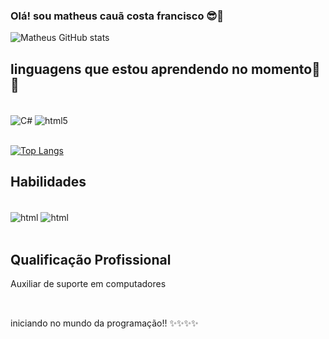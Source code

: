 ### Olá! sou matheus cauã costa francisco 😎🤩

![Matheus GitHub stats](https://github-readme-stats.vercel.app/api?username=MatheusCauaCosta&show_icons=true&theme=radical)

## linguagens que estou aprendendo no momento🚀🚀

<div style ="display: inline_block"><br/>
  <img align="center" alt="C#" src="https://img.shields.io/badge/C%23-239120?style=for-the-badge&logo=c-sharp&logoColor=white"/>
  <img align="center" alt="html5" src="https://img.shields.io/badge/JavaScript-F7DF1E?style=for-the-badge&logo=javascript&logoColor=black" />
</div><br/>

[![Top Langs](https://github-readme-stats.vercel.app/api/top-langs/?username=MatheusCauaCosta)](https://github.com/MatheusCauaCosta/github-readme-stats)

## Habilidades
<div style ="display: inline_block"><br/>
<img align="center" alt="html" src="https://img.shields.io/badge/HTML5-E34F26?style=for-the-badge&logo=html5&logoColor=white" />
<img align="center" alt="html" src="https://img.shields.io/badge/CSS3-1572B6?style=for-the-badge&logo=css3&logoColor=white" />
</div><br/>

## Qualificação Profissional
<div>Auxiliar de suporte em computadores</div></br>

##
iniciando no mundo da programação!! ✨✨✨✨

